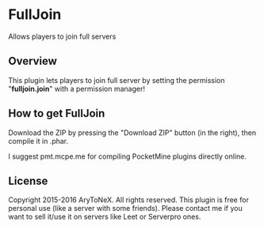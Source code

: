 # FullJoin
Allows players to join full servers


## Overview

This plugin lets players to join full server by setting the permission "**fulljoin.join**" with a permission manager!

## How to get FullJoin

Download the ZIP by pressing the "Download ZIP" button (in the right), then compile it in .phar.

I suggest pmt.mcpe.me for compiling PocketMine plugins directly online.

## License

Copyright 2015-2016 AryToNeX. All rights reserved.
This plugin is free for personal use (like a server with some friends).
Please contact me if you want to sell it/use it on servers like Leet or Serverpro ones.
